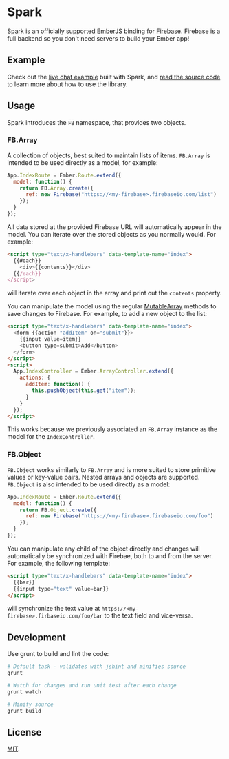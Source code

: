 Spark
=====
Spark is an officially supported [EmberJS](http://emberjs.com/) binding
for [Firebase](http://www.firebase.com/?utm_medium=web&utm_source=spark).
Firebase is a full backend so you don't need servers to build your Ember app!

Example
-------
Check out the [live chat example](http://firebase.github.io/spark/examples/chat)
built with Spark, and
[read the source code](https://github.com/firebase/spark/blob/gh-pages/examples/chat/app.js)
to learn more about how to use the library.

Usage
-----
Spark introduces the `FB` namespace, that provides two objects.

### FB.Array

A collection of objects, best suited to maintain lists of items. `FB.Array`
is intended to be used directly as a model, for example:

```js
App.IndexRoute = Ember.Route.extend({
  model: function() {
    return FB.Array.create({
      ref: new Firebase("https://<my-firebase>.firebaseio.com/list")
    });
  }
});
```

All data stored at the provided Firebase URL will automatically appear in
the model. You can iterate over the stored objects as you normally would.
For example:

```html
<script type="text/x-handlebars" data-template-name="index">
  {{#each}}
    <div>{{contents}}</div>
  {{/each}}
</script>
```
will iterate over each object in the array and print out the `contents`
property.

You can manipulate the model using the regular
[MutableArray](http://emberjs.com/api/classes/Ember.MutableArray.html) methods
to save changes to Firebase. For example, to add a new object to the list:

```html
<script type="text/x-handlebars" data-template-name="index">
  <form {{action "addItem" on="submit"}}>
    {{input value=item}}
    <button type=submit>Add</button>
  </form>
</script>
<script>
  App.IndexController = Ember.ArrayController.extend({
    actions: {
      addItem: function() {
        this.pushObject(this.get("item"));
      }
    }
  });
</script>
```

This works because we previously associated an `FB.Array` instance as the model
for the `IndexController`.

### FB.Object

`FB.Object` works similarly to `FB.Array` and is more suited to store primitive
values or key-value pairs. Nested arrays and objects are supported. `FB.Object`
is also intended to be used directly as a model:

```js
App.IndexRoute = Ember.Route.extend({
  model: function() {
    return FB.Object.create({
      ref: new Firebase("https://<my-firebase>.firebaseio.com/foo")
    });
  }
});
```

You can manipulate any child of the object directly and changes will
automatically be synchronized with Firebae, both to and from the server.
For example, the following template:

```html
<script type="text/x-handlebars" data-template-name="index">
  {{bar}}
  {{input type="text" value=bar}}
</script>
```

will synchronize the text value at `https://<my-firebase>.firbaseio.com/foo/bar`
to the text field and vice-versa.

Development
-----------
Use grunt to build and lint the code:

```bash
# Default task - validates with jshint and minifies source
grunt

# Watch for changes and run unit test after each change
grunt watch

# Minify source
grunt build
```

License
-------
[MIT](http://firebase.mit-license.org).
